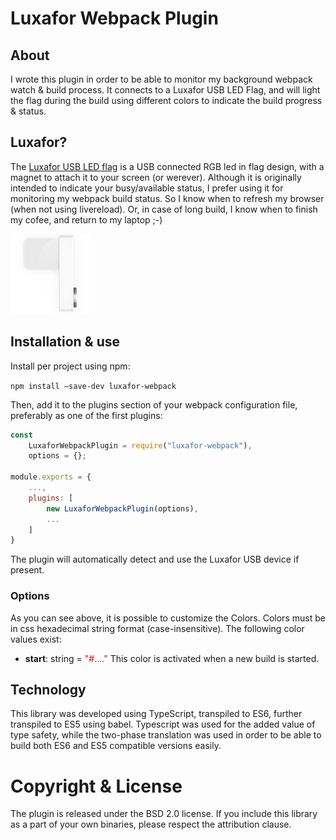 # Luxafor Webpack Plugin

## About

I wrote this plugin in order to be able to monitor my background webpack watch & build process. It connects to a Luxafor USB LED Flag, and will light the flag during the build using different colors to indicate the build progress & status.

## Luxafor?

The [Luxafor USB LED flag](https://luxafor.com/luxafor-flag/) is a USB connected RGB led in flag design, with a magnet to attach it to your screen (or werever). Although it is originally intended to indicate your busy/available status, I prefer using it for monitoring my webpack build status. So I know when to refresh my browser (when not using livereload). Or, in case of long build, I know when to finish my cofee, and return to my laptop ;-)

![Luxafor USB LEF Flag](./flag.png)

## Installation & use

Install per project using npm:

`npm install —save-dev luxafor-webpack`

Then, add it to the plugins section of your webpack configuration file, preferably as one of the first plugins:

```javascript
const
	LuxaforWebpackPlugin = require("luxafor-webpack"),
    options = {};

module.exports = {
	...,
	plugins: [
  		new LuxaforWebpackPlugin(options),
	  	...
	]  
}
```

The plugin will automatically detect and use the Luxafor USB device if present.

### Options

As you can see above, it is possible to customize the Colors. Colors must be in css hexadecimal string format (case-insensitive). The following color values exist:

* **start**: string = <span style="color: #ff0000">"#…."</span>
  This color is activated when a new build is started.

## Technology

This library was developed using TypeScript, transpiled to ES6, further transpiled to ES5 using babel. Typescript was used for the added value of type safety, while the two-phase translation was used in order to be able to build both ES6 and ES5 compatible versions easily.

# Copyright & License

The plugin is released under the BSD 2.0 license. If you include this library as a part of your own binaries, please respect the attribution clause.